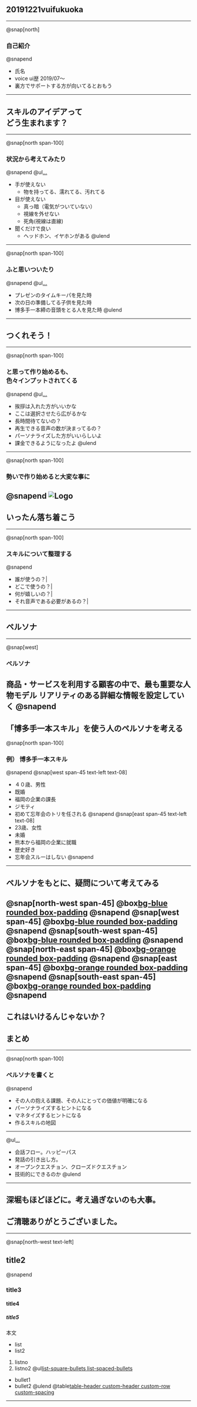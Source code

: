 ## 20191221vuifukuoka
---
@snap[north]
### 自己紹介
@snapend
- 氏名
- voice ui歴 2019/07〜
- 裏方でサポートする方が向いてるとおもう
---
## スキルのアイデアって<br>どう生まれます？
---
@snap[north span-100]
### 状況から考えてみたり
@snapend
@ul[...](false)
- 手が使えない
  - 物を持ってる、濡れてる、汚れてる
- 目が使えない
  - 真っ暗（電気がついていない）
  - 視線を外せない
  - 死角(視線は直線)
- 聞くだけで良い
  - ヘッドホン、イヤホンがある
@ulend
---
@snap[north span-100]
### ふと思いついたり
@snapend
@ul[...](false)
- プレゼンのタイムキーパを見た時
- 次の日の準備してる子供を見た時
- 博多手一本締の音頭をとる人を見た時
@ulend
---
## つくれそう！
---
@snap[north span-100]
### と思って作り始めるも、<br>色々インプットされてくる
@snapend
@ul[...](false)
- 挨拶は入れた方がいいかな
- ここは選択させたら広がるかな
- 長時間待てないの？
- 再生できる音声の数が決まってるの？
- パーソナライズした方がいいらしいよ
- 課金できるようになったよ
@ulend
---
@snap[north span-100]
### 勢いで作り始めると大変な事に
@snapend
![Logo](assets/images/vflow_screen01.png)
---
## いったん落ち着こう
---
@snap[north span-100]
### スキルについて整理する
@snapend
- 誰が使うの？|
- どこで使うの？|
- 何が嬉しいの？|
- それ音声である必要があるの？|
---
## ペルソナ
---
@snap[west]
### ペルソナ
商品・サービスを利用する顧客の中で、最も重要な人物モデル
リアリティのある詳細な情報を設定していく
@snapend
---
「博多手一本スキル」を使う人のペルソナを考える
---
@snap[north span-100]
### 例） 博多手一本スキル
@snapend
@snap[west span-45 text-left text-08]
- ４０歳、男性
- 既婚
- 福岡の企業の課長
- ジモティ
- 初めて忘年会のトリを任される
@snapend
@snap[east span-45 text-left text-08]
- 23歳、女性
- 未婚
- 熊本から福岡の企業に就職
- 歴史好き
- 忘年会スルーはしない
@snapend
---
ペルソナをもとに、疑問について考えてみる
---
@snap[north-west span-45]
@box[bg-blue rounded box-padding](誰が使うの？#音頭を取る練習をしたい人)
@snapend
@snap[west span-45]
@box[bg-blue rounded box-padding](どこで使うの？#自分の部屋)
@snapend
@snap[south-west span-45]
@box[bg-blue rounded box-padding](何が嬉しいの？#一人でコソ練できる)
@snapend
@snap[north-east span-45]
@box[bg-orange rounded box-padding](誰が使うの？#手拍子の練習をしたい人)
@snapend
@snap[east span-45]
@box[bg-orange rounded box-padding](どこで使うの？#風呂)
@snapend
@snap[south-east span-45]
@box[bg-orange rounded box-padding](何が嬉しいの？#一人でコソ練できる)
@snapend
---
これはいけるんじゃないか？
---
## まとめ
---
@snap[north span-100]
### ペルソナを書くと
@snapend
- その人の抱える課題、その人にとっての価値が明確になる
- パーソナライズするヒントになる
- マネタイズするヒントになる
- 作るスキルの地図
---
@ul[...](false)
- 会話フロー。ハッピーパス
- 発話の引き出し方。
- オープンクエスチョン、クローズドクエスチョン
- 技術的にできるのか
@ulend
---
深堀もほどほどに。考え過ぎないのも大事。
---
## ご清聴ありがとうございました。
---
@snap[north-west text-left]
## title2
@snapend
### title3
#### title4
##### title5
本文
- list
 - list2
1. listno
 1. listno2
@ul[list-square-bullets list-spaced-bullets](false)
- bullet1
- bullet2
@ulend
@table[table-header custom-header custom-row custom-spacing](path/to/sample.csv)
---
